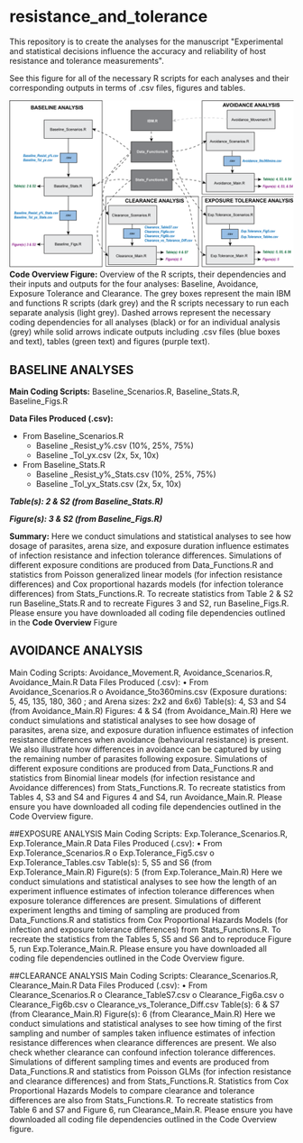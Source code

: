 # resistance_and_tolerance

This repository is to create the analyses for the manuscript "Experimental and statistical decisions influence the accuracy and reliability of host resistance and tolerance measurements". 

See this figure for all of the necessary R scripts for each analyses and their corresponding outputs in terms of .csv files, figures and tables.

![Screenshot](readme_image/github_codeoverviewfig.png)
**Code Overview Figure:** Overview of the R scripts, their dependencies and their inputs and outputs for the four analyses: Baseline, Avoidance, Exposure Tolerance and Clearance. The grey boxes represent the main IBM and functions R scripts (dark grey) and the R scripts necessary to run each separate analysis (light grey). Dashed arrows represent the necessary coding dependencies for all analyses (black) or for an individual analysis (grey) while solid arrows indicate outputs including .csv files (blue boxes and text), tables (green text) and figures (purple text).

## BASELINE ANALYSES
**Main Coding Scripts:** Baseline_Scenarios.R, Baseline_Stats.R, Baseline_Figs.R 

**Data Files Produced (.csv):** 
- From Baseline_Scenarios.R
     - Baseline _Resist_y%.csv (10%, 25%, 75%)
     - Baseline _Tol_yx.csv (2x, 5x, 10x)	
- From Baseline_Stats.R
     - Baseline _Resist_y%_Stats.csv (10%, 25%, 75%)
     - Baseline _Tol_yx_Stats.csv (2x, 5x, 10x)
     
***Table(s): 2 & S2 (from Baseline_Stats.R)***

***Figure(s): 3 & S2 (from Baseline_Figs.R)***

**Summary:** Here we conduct simulations and statistical analyses to see how dosage of parasites, arena size, and exposure duration influence estimates of infection resistance and infection tolerance differences. Simulations of different exposure conditions are produced from Data_Functions.R and statistics from Poisson generalized linear models (for infection resistance differences) and Cox proportional hazards models (for infection tolerance differences) from Stats_Functions.R. To recreate statistics from Table 2 & S2 run Baseline_Stats.R and to recreate Figures 3 and S2, run Baseline_Figs.R. Please ensure you have downloaded all coding file dependencies outlined in the **Code Overview** Figure

## AVOIDANCE ANALYSIS

Main Coding Scripts: Avoidance_Movement.R, Avoidance_Scenarios.R, Avoidance_Main.R
Data Files Produced (.csv): 
•	From Avoidance_Scenarios.R
o	Avoidance_5to360mins.csv (Exposure durations: 5, 45, 135, 180, 360 ; and Arena sizes: 2x2 and 6x6)
Table(s): 4, S3 and S4 (from Avoidance_Main.R)
Figures: 4 & S4 (from Avoidance_Main.R)
Here we conduct simulations and statistical analyses to see how dosage of parasites, arena size, and exposure duration influence estimates of infection resistance differences when avoidance (behavioural resistance) is present. We also illustrate how differences in avoidance can be captured by using the remaining number of parasites following exposure. Simulations of different exposure conditions are produced from Data_Functions.R and statistics from Binomial linear models (for infection resistance and Avoidance differences) from Stats_Functions.R. To recreate statistics from Tables 4, S3 and S4 and Figures 4 and S4, run Avoidance_Main.R. Please ensure you have downloaded all coding file dependencies outlined in the Code Overview figure. 

##EXPOSURE ANALYSIS
Main Coding Scripts: Exp.Tolerance_Scenarios.R, Exp.Tolerance_Main.R
Data Files Produced (.csv): 
•	From Exp.Tolerance_Scenarios.R
o	Exp.Tolerance_Fig5.csv 
o	Exp.Tolerance_Tables.csv
Table(s): 5, S5 and S6 (from Exp.Tolerance_Main.R)
Figure(s): 5 (from Exp.Tolerance_Main.R)
Here we conduct simulations and statistical analyses to see how the length of an experiment influence estimates of infection tolerance differences when exposure tolerance differences are present. Simulations of different experiment lengths and timing of sampling are produced from Data_Functions.R and statistics from Cox Proportional Hazards Models (for infection and exposure tolerance differences) from Stats_Functions.R. To recreate the statistics from the Tables 5, S5 and S6 and to reproduce Figure 5, run Exp.Tolerance_Main.R. Please ensure you have downloaded all coding file dependencies outlined in the Code Overview figure. 

##CLEARANCE ANALYSIS
Main Coding Scripts: Clearance_Scenarios.R, Clearance_Main.R
Data Files Produced (.csv): 
•	From Clearance_Scenarios.R
o	Clearance_TableS7.csv 
o	Clearance_Fig6a.csv
o	Clearance_Fig6b.csv
o	Clearance_vs_Tolerance_Diff.csv
Table(s): 6 & S7 (from Clearance_Main.R)
Figure(s): 6 (from Clearance_Main.R)
Here we conduct simulations and statistical analyses to see how timing of the first sampling and number of samples taken influence estimates of infection resistance differences when clearance differences are present. We also check whether clearance can confound infection tolerance differences. Simulations of different sampling times and events are produced from Data_Functions.R and statistics from Poisson GLMs (for infection resistance and clearance differences) and from Stats_Functions.R. Statistics from Cox Proportional Hazards Models to compare clearance and tolerance differences are also from Stats_Functions.R. To recreate statistics from Table 6 and S7 and Figure 6, run Clearance_Main.R. Please ensure you have downloaded all coding file dependencies outlined in the Code Overview figure. 


